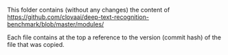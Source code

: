 This folder contains (without any changes) the content of 
https://github.com/clovaai/deep-text-recognition-benchmark/blob/master/modules/

Each file contains at the top a reference to the version (commit hash)
of the file that was copied.